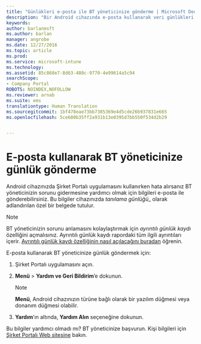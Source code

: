 ```yaml
---
title: "Günlükleri e-posta ile BT yöneticinize gönderme | Microsoft Docs"
description: "Bir Android cihazında e-posta kullanarak veri günlükleri gönderme"
keywords: 
author: barlanmsft
ms.author: barlan
manager: angrobe
ms.date: 12/27/2016
ms.topic: article
ms.prod: 
ms.service: microsoft-intune
ms.technology: 
ms.assetid: 85c868e7-8d63-480c-9770-4e99614a5c94
searchScope:
- Company Portal
ROBOTS: NOINDEX,NOFOLLOW
ms.reviewer: arnab
ms.suite: ems
translationtype: Human Translation
ms.sourcegitcommit: 1bf478eae73bb7385369e4d5cde26b937831e665
ms.openlocfilehash: 5ce680b35ff2a931b13e0395d7bb550f534d2b29


---
```



# <a name="send-logs-to-your-it-admin-using-email"></a>E-posta kullanarak BT yöneticinize günlük gönderme

Android cihazınızda Şirket Portalı uygulamasını kullanırken hata alırsanız BT yöneticinizin sorunu gidermesine yardımcı olmak için bilgileri e-posta ile gönderebilirsiniz. Bu bilgiler cihazınızda _tanılama günlüğü__ olarak adlandırılan özel bir belgede tutulur.

> [!Note]
> BT yöneticinizin sorunu anlamasını kolaylaştırmak için _ayrıntılı günlük kaydı_ özelliğini açmalısınız. Ayrıntılı günlük kaydı rapordaki tüm ilgili ayrıntıları içerir. [Ayrıntılı günlük kaydı özelliğinin nasıl açılacağını buradan](use-verbose-logging-to-help-your-it-administrator-fix-device-issues-android.md) öğrenin.

E-posta kullanarak BT yöneticinize günlük göndermek için:

1.  Şirket Portalı uygulamasını açın.

2.  **Menü** >  **Yardım ve Geri Bildirim**’e dokunun.

    > [!NOTE]
    > **Menü**, Android cihazınızın türüne bağlı olarak bir yazılım düğmesi veya donanım düğmesi olabilir.

3.  **Yardım**’ın altında, **Yardım Alın** seçeneğine dokunun.

Bu bilgiler yardımcı olmadı mı? BT yöneticinize başvurun. Kişi bilgileri için [Şirket Portalı Web sitesine](http://portal.manage.microsoft.com) bakın.



<!--HONumber=Dec16_HO5-->


